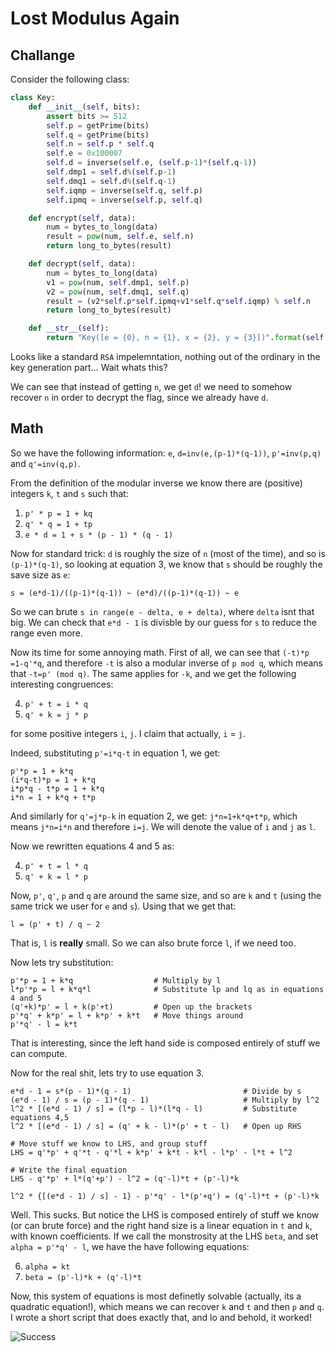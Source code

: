 # Lost Modulus Again

## Challange

Consider the following class:

```python
class Key:
    def __init__(self, bits):
        assert bits >= 512
        self.p = getPrime(bits)
        self.q = getPrime(bits)
        self.n = self.p * self.q
        self.e = 0x100007
        self.d = inverse(self.e, (self.p-1)*(self.q-1))
        self.dmp1 = self.d%(self.p-1)
        self.dmq1 = self.d%(self.q-1)
        self.iqmp = inverse(self.q, self.p)
        self.ipmq = inverse(self.p, self.q)

    def encrypt(self, data):
        num = bytes_to_long(data)
        result = pow(num, self.e, self.n)
        return long_to_bytes(result)

    def decrypt(self, data):
        num = bytes_to_long(data)
        v1 = pow(num, self.dmp1, self.p)
        v2 = pow(num, self.dmq1, self.q)
        result = (v2*self.p*self.ipmq+v1*self.q*self.iqmp) % self.n
        return long_to_bytes(result)

    def __str__(self):
        return "Key([e = {0}, n = {1}, x = {2}, y = {3}])".format(self.e, self.d, self.iqmp, self.ipmq) # ???
```

Looks like a standard `RSA` impelemntation, nothing out of the ordinary in the key generation part... Wait whats this?

We can see that instead of getting `n`, we get `d`! we need to somehow recover `n` in order to decrypt the flag, since we already have `d`.

## Math

So we have the following information: `e`, `d=inv(e,(p-1)*(q-1))`, `p'=inv(p,q)` and `q'=inv(q,p)`.

From the definition of the modular inverse we know there are (positive) integers `k`, `t` and `s` such that:

1) `p' * p = 1 + kq`
2) `q' * q = 1 + tp`
3) `e * d = 1 + s * (p - 1) * (q - 1)`

Now for standard trick: `d` is roughly the size of `n` (most of the time), and so is `(p-1)*(q-1)`, so looking at equation 3, we know that `s` should be roughly the save size as `e`:

```
s = (e*d-1)/((p-1)*(q-1)) ~ (e*d)/((p-1)*(q-1)) ~ e
```

So we can brute `s in range(e - delta, e + delta)`, where `delta` isnt that big. We can check that `e*d - 1` is divisble by our guess for `s` to reduce the range even more.

Now its time for some annoying math. First of all, we can see that `(-t)*p =1-q'*q`, and therefore `-t` is also a modular inverse of `p mod q`, which means that `-t=p' (mod q)`. The same applies for `-k`, and we get the following interesting congruences:

4) `p' + t = i * q`
5) `q' + k = j * p`

for some positive integers `i`, `j`. I claim that actually, `i` = `j`.

Indeed, substituting `p'=i*q-t` in equation 1, we get:

```
p'*p = 1 + k*q
(i*q-t)*p = 1 + k*q
i*p*q - t*p = 1 + k*q
i*n = 1 + k*q + t*p
```

And similarly for `q'=j*p-k` in equation 2, we get: `j*n=1+k*q+t*p`, which means `j*n=i*n` and therefore `i=j`. We will denote the value of `i` and `j` as `l`.

Now we rewritten equations 4 and 5 as:

4) `p' + t = l * q`
5) `q' + k = l * p`

Now, `p'`, `q'`, `p` and `q` are around the same size, and so are `k` and `t` (using the same trick we user for `e` and `s`). Using that we get that:

```
l = (p' + t) / q ~ 2
```

That is, `l` is **really** small. So we can also brute force `l`, if we need too.

Now lets try substitution:

```
p'*p = 1 + k*q                  # Multiply by l
l*p'*p = l + k*q*l              # Substitute lp and lq as in equations 4 and 5
(q'+k)*p' = l + k(p'+t)         # Open up the brackets
p'*q' + k*p' = l + k*p' + k*t   # Move things around
p'*q' - l = k*t
```

That is interesting, since the left hand side is composed entirely of stuff we can compute.

Now for the real shit, lets try to use equation 3.

```
e*d - 1 = s*(p - 1)*(q - 1)                         # Divide by s
(e*d - 1) / s = (p - 1)*(q - 1)                     # Multiply by l^2
l^2 * [(e*d - 1) / s] = (l*p - l)*(l*q - l)         # Substitute equations 4,5
l^2 * [(e*d - 1) / s] = (q' + k - l)*(p' + t - l)   # Open up RHS

# Move stuff we know to LHS, and group stuff
LHS = q'*p' + q'*t - q'*l + k*p' + k*t - k*l - l*p' - l*t + l^2

# Write the final equation
LHS - q'*p' + l*(q'+p') - l^2 = (q'-l)*t + (p'-l)*k

l^2 * {[(e*d - 1) / s] - 1} - p'*q' - l*(p'+q') = (q'-l)*t + (p'-l)*k
```

Well. This sucks. But notice the LHS is composed entirely of stuff we know (or can brute force) and the right hand size is a linear equation in `t` and `k`, with known coefficients. If we call the monstrosity at the LHS `beta`, and set `alpha = p'*q' - l`, we have the have following equations:

6) `alpha = kt`
7) `beta = (p'-l)*k + (q'-l)*t`

Now, this system of equations is most definetly solvable (actually, its a quadratic equation!), which means we can recover `k` and `t` and then `p` and `q`. I wrote a short script that does exactly that, and lo and behold, it worked!

![Success](link)